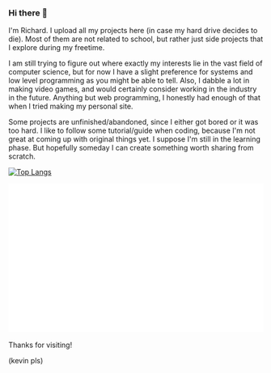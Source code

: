 ### Hi there 👋

I'm Richard. I upload all my projects here (in case my hard drive decides to die). Most of them are not related to school, but rather just side projects that I explore during my freetime. 

I am still trying to figure out where exactly my interests lie in the vast field of computer science, but for now I have a slight preference for systems and low level programming as you might be able to tell. Also, I dabble a lot in making video games, and would certainly consider working in the industry in the future. Anything but web programming, I honestly had enough of that when I tried making my personal site.

Some projects are unfinished/abandoned, since I either got bored or it was too hard. I like to follow some tutorial/guide when coding, because I'm not great at coming up with original things yet. I suppose I'm still in the learning phase. But hopefully someday I can create something worth sharing from scratch.

[![Top Langs](https://github-readme-stats.vercel.app/api/top-langs/?username=reigenatk&layout=compact&theme=highcontrast&langs_count=8&hide=css,scss,html)](https://github.com/reigenatk/github-readme-stats) 

![](https://github.com/reigenatk/ghstats/blob/master/generated/overview.svg)

<!-- ![Github Stats](https://github-readme-stats.vercel.app/api?username=reigenatk&show_icons=true&theme=radical)-->

Thanks for visiting! 




(kevin pls)
